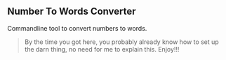 Number To Words Converter
----------------------------

Commandline tool to convert numbers to words.

> By the time you got here, you probably already know how to set up the darn thing, no need for me to explain this. Enjoy!!!
